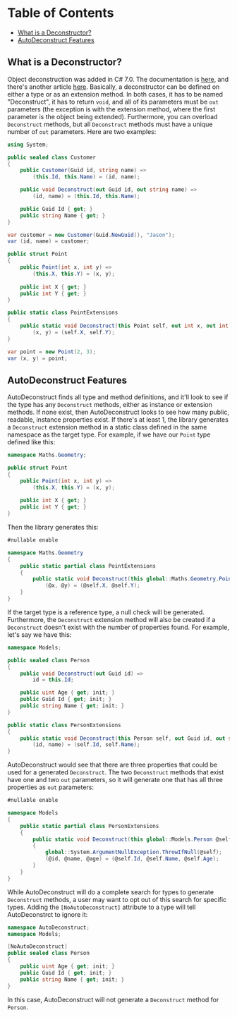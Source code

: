 # Table of Contents
- [What is a Deconstructor?](#what-is-a-deconstructor?)
- [AutoDeconstruct Features](#autodeconstruct-rationale)

## What is a Deconstructor?

Object deconstruction was added in C# 7.0. The documentation is [here](https://github.com/dotnet/roslyn/blob/main/docs/features/deconstruction.md), and there's another article [here](https://docs.microsoft.com/en-us/dotnet/csharp/fundamentals/functional/deconstruct#user-defined-types). Basically, a deconstructor can be defined on either a type or as an extension method. In both cases, it has to be named "Deconstruct", it has to return `void`, and all of its parameters must be `out` parameters (the exception is with the extension method, where the first parameter is the object being extended). Furthermore, you can overload `Deconstruct` methods, but all `Deconstruct` methods must have a unique number of `out` parameters. Here are two examples:

```csharp
using System;

public sealed class Customer
{
	public Customer(Guid id, string name) =>
		(this.Id, this.Name) = (id, name);

	public void Deconstruct(out Guid id, out string name) =>
		(id, name) = (this.Id, this.Name);

	public Guid Id { get; }
	public string Name { get; }
}

var customer = new Customer(Guid.NewGuid(), "Jason");
var (id, name) = customer;

public struct Point
{
	public Point(int x, int y) =>
		(this.X, this.Y) = (x, y);
		
	public int X { get; }
	public int Y { get; }
}

public static class PointExtensions
{
	public static void Deconstruct(this Point self, out int x, out int y) =>
		(x, y) = (self.X, self.Y);
}

var point = new Point(2, 3);
var (x, y) = point;
```

## AutoDeconstruct Features

AutoDeconstruct finds all type and method definitions, and it'll look to see if the type has any `Deconstruct` methods, either as instance or extension methods. If none exist, then AutoDeconstruct looks to see how many public, readable, instance properties exist. If there's at least 1, the library generates a `Deconstruct` extension method in a static class defined in the same namespace as the target type. For example, if we have our `Point` type defined like this:

```csharp
namespace Maths.Geometry;

public struct Point
{
	public Point(int x, int y) =>
		(this.X, this.Y) = (x, y);
		
	public int X { get; }
	public int Y { get; }
}
```

Then the library generates this:

```csharp
#nullable enable

namespace Maths.Geometry
{
	public static partial class PointExtensions
	{
		public static void Deconstruct(this global::Maths.Geometry.Point @self, out int @x, out int @y) =>
			(@x, @y) = (@self.X, @self.Y);
	}
}
```

If the target type is a reference type, a null check will be generated. Furthermore, the `Deconstruct` extension method will also be created if a `Deconstruct` doesn't exist with the number of properties found. For example, let's say we have this:

```csharp
namespace Models;

public sealed class Person
{
	public void Deconstruct(out Guid id) =>
		id = this.Id;

	public uint Age { get; init; }
	public Guid Id { get; init; }
	public string Name { get; init; }
}

public static class PersonExtensions
{
	public static void Deconstruct(this Person self, out Guid id, out string name) =>
		(id, name) = (self.Id, self.Name);
}
```

AutoDeconstruct would see that there are three properties that could be used for a generated `Deconstruct`. The two `Deconstruct` methods that exist have one and two `out` parameters, so it will generate one that has all three properties as `out` parameters:

```csharp
#nullable enable

namespace Models
{
	public static partial class PersonExtensions
	{
		public static void Deconstruct(this global::Models.Person @self, out global::System.Guid @id, out string @name, out uint @age)
		{
			global::System.ArgumentNullException.ThrowIfNull(@self);
			(@id, @name, @age) = (@self.Id, @self.Name, @self.Age);
		}
	}
}
```

While AutoDeconstruct will do a complete search for types to generate `Deconstruct` methods, a user may want to opt out of this search for specific types. Adding the `[NoAutoDeconstruct]` attribute to a type will tell AutoDeconstrct to ignore it:

```csharp
namespace AutoDeconstruct;
namespace Models;

[NoAutoDeconstruct]
public sealed class Person
{
	public uint Age { get; init; }
	public Guid Id { get; init; }
	public string Name { get; init; }
}
```

In this case, AutoDeconstruct will not generate a `Deconstruct` method for `Person`.